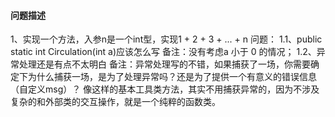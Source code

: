 #### 问题描述

1、实现一个方法，入参n是一个int型，实现1 + 2 + 3 + ... + n
问题：
1.1、public static int Circulation(int a)应该怎么写
备注：没有考虑a 小于 0 的情况；
1.2、异常处理还是有点不太明白
备注：异常处理写的不错，如果捕获了一场，你需要确定下为什么捕获一场，是为了处理异常吗？还是为了提供一个有意义的错误信息（自定义msg）？
像这样的基本工具类方法，其实不用捕获异常的，因为不涉及复杂的和外部类的交互操作，就是一个纯粹的函数类。